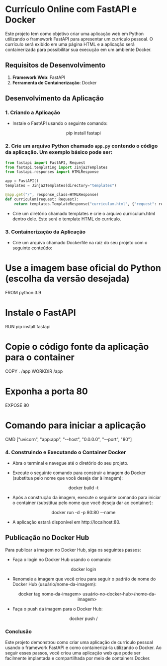 # Currículo Online com FastAPI e Docker

Este projeto tem como objetivo criar uma aplicação web em Python utilizando o framework FastAPI para apresentar um currículo pessoal. O currículo será exibido em uma página HTML e a aplicação será containerizada para possibilitar sua execução em um ambiente Docker.

## Requisitos de Desenvolvimento

1. **Framework Web**: FastAPI
2. **Ferramenta de Containerização**: Docker

## Desenvolvimento da Aplicação

### 1. Criando a Aplicação

-  Instale o FastAPI usando o seguinte comando:

<p align="center"> pip install fastapi </p>

### 2. Crie um arquivo Python chamado `app.py` contendo o código da aplicação. Um exemplo básico pode ser:

```python
from fastapi import FastAPI, Request
from fastapi.templating import Jinja2Templates
from fastapi.responses import HTMLResponse

app = FastAPI()
templates = Jinja2Templates(directory="templates")

@app.get("/", response_class=HTMLResponse)
def curriculum(request: Request):
    return templates.TemplateResponse("curriculum.html", {"request": request})
```

-  Crie um diretório chamado templates e crie o arquivo curriculum.html dentro dele. Este será o template HTML do currículo.
 
### 3. Containerização da Aplicação

- Crie um arquivo chamado Dockerfile na raiz do seu projeto com o seguinte conteúdo: 

# Use a imagem base oficial do Python (escolha da versão desejada)
FROM python:3.9

# Instale o FastAPI
RUN pip install fastapi

# Copie o código fonte da aplicação para o container
COPY . /app
WORKDIR /app

# Exponha a porta 80
EXPOSE 80

# Comando para iniciar a aplicação
CMD ["uvicorn", "app:app", "--host", "0.0.0.0", "--port", "80"]

### 4. Construindo e Executando o Container Docker

- Abra o terminal e navegue até o diretório do seu projeto.

- Execute o seguinte comando para construir a imagem do Docker (substitua <nome-da-imagem> pelo nome que você deseja dar à imagem):

<p align="center"> docker build -t <nome-da-imagem> </p>

- Após a construção da imagem, execute o seguinte comando para iniciar o container (substitua <nome-do-container> pelo nome que você deseja dar ao container):

<p align="center"> docker run -d -p 80:80 --name <nome-do-container> <nome-da-imagem> </p>

- A aplicação estará disponível em http://localhost:80.

## Publicação no Docker Hub

Para publicar a imagem no Docker Hub, siga os seguintes passos:

  - Faça o login no Docker Hub usando o comando:
<p align="center"> docker login </p>

- Renomeie a imagem que você criou para seguir o padrão de nome do Docker Hub (usuário/nome-da-imagem):

  <p align="center"> docker tag nome-da-imagem> usuário-no-docker-hub>/nome-da-imagem> </p>

- Faça o push da imagem para o Docker Hub:

<p align="center">docker push <usuário-no-docker-hub>/<nome-da-imagem>
 </p>

### Conclusão
Este projeto demonstrou como criar uma aplicação de currículo pessoal usando o framework FastAPI e como containerizá-la utilizando o Docker. Ao seguir esses passos, você criou uma aplicação web que pode ser facilmente implantada e compartilhada por meio de containers Docker.